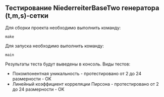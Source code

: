 ## Тестирование NiederreiterBaseTwo генератора (t,m,s)-сетки

Для сборки проекта необходимо выполнить команду:

    make
    
Для запуска необходимо выполнить команду:

    main

Результаты теста будут выведены в консоль. Виды тестов:
* Покомпонентная уникальность - протестировано от 2 до 24 размерности - OK
* Линейный коэффициент корреляции Пирсона - протестировано от 2 до 24 размерности - OK
